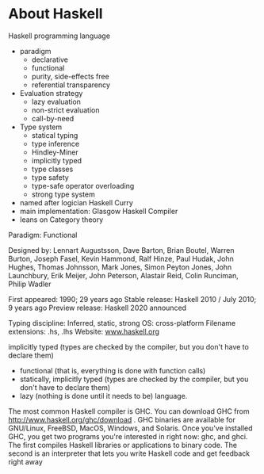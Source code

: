 # About Haskell

Haskell programming language
* paradigm
  * declarative
  * functional
  * purity, side-effects free
  * referential transparency
* Evaluation strategy
  * lazy evaluation
  * non-strict evaluation
  * call-by-need
* Type system
  * statical typing
  * type inference
  * Hindley-Miner
  * implicitly typed
  * type classes
  * type safety
  * type-safe operator overloading
  * strong type system
* named after logician Haskell Curry
* main implementation: Glasgow Haskell Compiler
* leans on Category theory



Paradigm: Functional

Designed by: Lennart Augustsson, Dave Barton, Brian Boutel, Warren Burton, Joseph Fasel, Kevin Hammond, Ralf Hinze, Paul Hudak, John Hughes, Thomas Johnsson, Mark Jones, Simon Peyton Jones, John Launchbury, Erik Meijer, John Peterson, Alastair Reid, Colin Runciman, Philip Wadler

First appeared: 1990; 29 years ago
Stable release: Haskell 2010 / July 2010; 9 years ago
Preview release: Haskell 2020 announced

Typing discipline: Inferred, static, strong
OS: cross-platform
Filename extensions: .hs, .lhs
Website: www.haskell.org



implicitly typed (types are checked by the compiler, but you don't have to declare them)

* functional (that is, everything is done with function calls)
* statically, implicitly typed (types are checked by the compiler, but you don't have to declare them)
* lazy (nothing is done until it needs to be) language. 






The most common Haskell compiler is GHC. You can download GHC from http://www.haskell.org/ghc/download . GHC binaries are available for GNU/Linux, FreeBSD, MacOS, Windows, and Solaris. Once you've installed GHC, you get two programs you're interested in right now: ghc, and ghci. The first compiles Haskell libraries or applications to binary code. The second is an interpreter that lets you write Haskell code and get feedback right away
